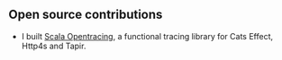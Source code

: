 ## Open source contributions

- I built [Scala Opentracing](https://github.com/Colisweb/scala-opentracing), a functional tracing library for Cats Effect, Http4s and Tapir.